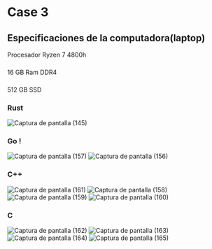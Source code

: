 
# Case 3

## Especificaciones de la computadora(laptop)
Procesador Ryzen 7 4800h
###
 16 GB Ram DDR4
 ###
 512 GB SSD

### Rust
![Captura de pantalla (145)](https://user-images.githubusercontent.com/61246740/110414395-65987d80-8055-11eb-9b6b-aa9f5416472a.png)

### Go !

![Captura de pantalla (157)](https://user-images.githubusercontent.com/61246740/110414419-6fba7c00-8055-11eb-922a-cd6c0d06fcc7.png)
![Captura de pantalla (156)](https://user-images.githubusercontent.com/61246740/110414422-70531280-8055-11eb-9745-0e801c3ab1cb.png)

### C++
![Captura de pantalla (161)](https://user-images.githubusercontent.com/61246740/110414443-7a751100-8055-11eb-8f95-7bc61597d289.png)
![Captura de pantalla (158)](https://user-images.githubusercontent.com/61246740/110414444-7b0da780-8055-11eb-9120-3b76b81ab7e4.png)
![Captura de pantalla (159)](https://user-images.githubusercontent.com/61246740/110414446-7ba63e00-8055-11eb-8fff-587c3a2d6cc9.png)
![Captura de pantalla (160)](https://user-images.githubusercontent.com/61246740/110414447-7ba63e00-8055-11eb-9d45-1199369fe3d8.png)

### C
![Captura de pantalla (162)](https://user-images.githubusercontent.com/61246740/110414458-806af200-8055-11eb-8a20-7ad73ddfe9ee.png)
![Captura de pantalla (163)](https://user-images.githubusercontent.com/61246740/110414461-81038880-8055-11eb-8249-2be85fb1d621.png)
![Captura de pantalla (164)](https://user-images.githubusercontent.com/61246740/110414462-81038880-8055-11eb-8365-f165ea15dbe9.png)
![Captura de pantalla (165)](https://user-images.githubusercontent.com/61246740/110414464-819c1f00-8055-11eb-9e97-d21b42a5f145.png)

